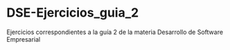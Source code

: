# DSE-Ejercicios_guia_2
Ejercicios correspondientes a la guía 2 de la materia Desarrollo de Software Empresarial
